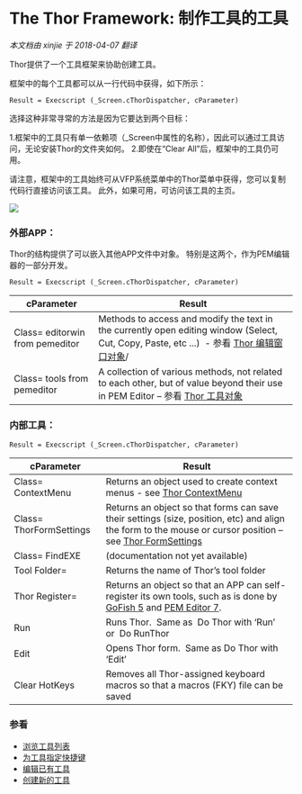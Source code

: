 ﻿The Thor Framework: 制作工具的工具
===
_本文档由 xinjie 于 2018-04-07 翻译_

Thor提供了一个工具框架来协助创建工具。

框架中的每个工具都可以从一行代码中获得，如下所示：

    Result = Execscript (_Screen.cThorDispatcher, cParameter)

选择这种非常寻常的方法是因为它要达到两个目标：

1.框架中的工具只有单一依赖项（_Screen中属性的名称），因此可以通过工具访问，无论安装Thor的文件夹如何。 
2.即使在“Clear All”后，框架中的工具仍可用。

请注意，框架中的工具始终可从VFP系统菜单中的Thor菜单中获得，您可以复制代码行直接访问该工具。 此外，如果可用，可访问该工具的主页。

![](Images/Thor_Tools_Making_Tools_image_2.png)

### 外部APP：

Thor的结构提供了可以嵌入其他APP文件中对象。 特别是这两个，作为PEM编辑器的一部分开发。

    Result = Execscript (_Screen.cThorDispatcher, cParameter)
**cParameter** |**Result**
---|---
Class= editorwin from pemeditor|Methods to access and modify the text in the currently open editing window (Select, Cut, Copy, Paste, etc ...)  - 参看 [Thor 编辑窗口对象](Thor_editorwindow_object.md)/
Class= tools from pemeditor|A collection of various methods, not related to each other, but of value beyond their use in PEM Editor – 参看 [Thor 工具对象](Thor_tools_object.md)


### 内部工具：
    Result = Execscript (_Screen.cThorDispatcher, cParameter)
**cParameter** |**Result**
---|---
Class= ContextMenu|Returns an object used to create context menus - see [Thor ContextMenu](Thor_framework_contextmenu.md)
Class= ThorFormSettings|Returns an object so that forms can save their settings (size, position, etc) and align the form to the mouse or cursor position – see [Thor FormSettings](Thor_framework_formsettings.md)
Class= FindEXE|(documentation not yet available)
Tool Folder=|Returns the name of Thor’s tool folder
Thor Register=|Returns an object so that an APP can self-register its own tools, such as is done by [GoFish 5](https://github.com/mattslay/GoFish) and [PEM Editor 7](https://github.com/VFPX/PEMEditor).
Run|Runs Thor.  Same as  Do Thor with ‘Run’  or  Do RunThor
Edit|Opens Thor form.  Same as Do Thor with ‘Edit’
Clear HotKeys|Removes all Thor-assigned keyboard macros so that a macros (FKY) file can be saved

### 参看

*   [浏览工具列表](Thor_browsing_tools.md)
*   [为工具指定快捷键](Thor_assign_tool_hot_keys.md)
*   [编辑已有工具](Thor_editing_existing_tools.md)
*   [创建新的工具](Thor_creating_new_tools.md)

